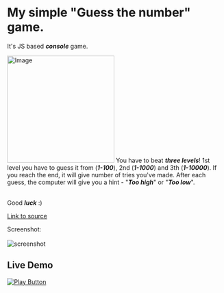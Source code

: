# My simple "Guess the number" game.
It's JS based <strong><em>console</strong></em> game.

<img alt='Image' width='250px' src='https://lh3.googleusercontent.com/F7o9qlrJUMtI1BpCASr2HGu5n7fcD7-Kfvq5BU-mBvuvBm9Wvi3hb20LOUhAVhwPmKo=w2400' /> 
You have to beat <strong><em>three levels</strong></em>! 1st level you have to guess it from (<strong><em>1-100</strong></em>), 2nd (<strong><em>1-1000</strong></em>) and 3th (<strong><em>1-10000</strong></em>). If you reach the end, it will give number of tries you've made. After each guess, the computer will give you a hint - "<strong><em>Too high</strong></em>" or "<strong><em>Too low</strong></em>". <br /><br />

Good <strong><em>luck</strong></em> :)

[Link to source](guessTheNumber.js)<br />

Screenshot:<br /><br />
![screenshot](https://user-images.githubusercontent.com/114406139/211433143-3090125b-6e62-4c4d-8e6b-feed6a76bb5c.PNG)<br />

## Live Demo

[<img alt="Play Button" src="https://user-images.githubusercontent.com/114406139/211439129-37c7a037-dde4-49d6-bf62-4ffc4f315fa9.PNG" />](https://replit.com/@ntzolov/guess#index.js)

